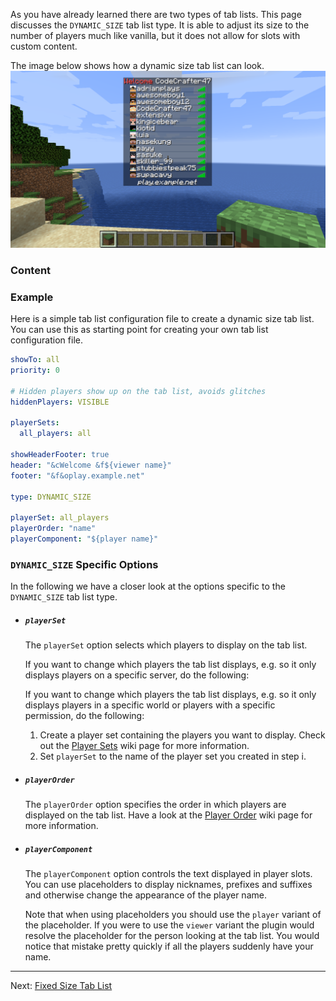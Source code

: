 As you have already learned there are two types of tab lists.
This page discusses the `DYNAMIC_SIZE` tab list type.
It is able to adjust its size to the number of players much like vanilla, but it does not allow for slots with custom content.

The image below shows how a dynamic size tab list can look.
![](images/dynamic-size-ato.png)

### Content
[!]: ToC

### Example

Here is a simple tab list configuration file to create a dynamic size tab list.
You can use this as starting point for creating your own tab list configuration file.

```yaml
showTo: all
priority: 0

# Hidden players show up on the tab list, avoids glitches
hiddenPlayers: VISIBLE

playerSets:
  all_players: all

showHeaderFooter: true
header: "&cWelcome &f${viewer name}"
footer: "&f&oplay.example.net"

type: DYNAMIC_SIZE

playerSet: all_players
playerOrder: "name"
playerComponent: "${player name}"
```

### `DYNAMIC_SIZE` Specific Options

In the following we have a closer look at the options specific to the `DYNAMIC_SIZE` tab list type.

* ##### `playerSet`

    The `playerSet` option selects which players to display on the tab list.
    
    [!]: ifBTLP
    If you want to change which players the tab list displays, e.g. so it only displays players on a specific server, do the following:
    
    [!]: endIf
    [!]: ifATO
    If you want to change which players the tab list displays, e.g. so it only displays players in a specific world or players with a specific permission, do the following:
    
    [!]: endIf
    1.  Create a player set containing the players you want to display.
        Check out the [Player Sets](Player-Sets) wiki page for more information.
    2.  Set `playerSet` to the name of the player set you created in step i.

* ##### `playerOrder`

    The `playerOrder` option specifies the order in which players are displayed on the tab list.
    Have a look at the [Player Order](Player-Order) wiki page for more information.

* ##### `playerComponent`
    
    The `playerComponent` option controls the text displayed in player slots.
    You can use placeholders to display nicknames, prefixes and suffixes and otherwise change the appearance of the player name.
    
    Note that when using placeholders you should use the `player` variant of the placeholder.
    If you were to use the `viewer` variant the plugin would resolve the placeholder for the person looking at the tab list.
    You would notice that mistake pretty quickly if all the players suddenly have your name.

--------------------------------------------------------------------------------

Next: [Fixed Size Tab List](Fixed-Size-Tab-List)